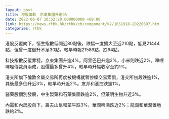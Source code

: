 ```yaml
---
layout: post
title: 港股偏軟　京東集團升逾4%
date: 2022-06-07 10:52:20.000000000 +08:00
link: https://news.rthk.hk/rthk/ch/component/k2/1651918-20220607.htm
categories: rthk
---
```


港股反覆向下，恒生指數低開近80點後，跌幅一度擴大至近210點，低見21444點，但曾一度倒升不足30點，較早時報21589點，跌64點。

科技指數反覆靠穩，京東集團升逾4%，阿里巴巴升逾2%，小米則跌近2%。嗶哩嗶哩傳裁員兩成，股價最多曾升4%，較早時升幅收窄至約1%。

港交所旗下倫敦金屬交易所再度被機構就暫停鎳交易索償，港交所初段跌逾1%，其後最多倒升近3%，較早時升近2%。友邦和滙控跌逾1%。

醫藥股個別發展，中生製藥和石藥集團跌逾2%，但藥明生物升近3%。

內需和內房股向下，農夫山泉和蒙牛跌3%，華潤啤酒跌近2%；龍湖和華潤置地跌約2%。
